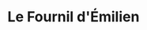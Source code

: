 ---
title: "Le Fournil d'Émilien"
url: /corny-sur-moselle/le-fournil-demilien/
shop: boulangerie
---